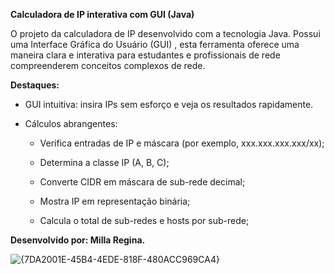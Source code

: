 **Calculadora de IP interativa com GUI (Java)**

O projeto da calculadora de IP desenvolvido com a tecnologia Java. Possui uma Interface Gráfica do Usuário (GUI) , esta ferramenta oferece uma maneira clara e interativa para estudantes e profissionais de rede compreenderem conceitos complexos de rede.

**Destaques:**

- GUI intuitiva: insira IPs sem esforço e veja os resultados rapidamente.
  
- Cálculos abrangentes:
    
  - Verifica entradas de IP e máscara (por exemplo, xxx.xxx.xxx.xxx/xx);
    
  - Determina a classe IP (A, B, C);
  
  - Converte CIDR em máscara de sub-rede decimal;
    
  - Mostra IP em representação binária;
    
  - Calcula o total de sub-redes e hosts por sub-rede;
  
**Desenvolvido por: Milla Regina.**

![{7DA2001E-45B4-4EDE-818F-480ACC969CA4}](https://github.com/user-attachments/assets/8e0998da-9577-4eb0-9e81-457648e8eb96)

